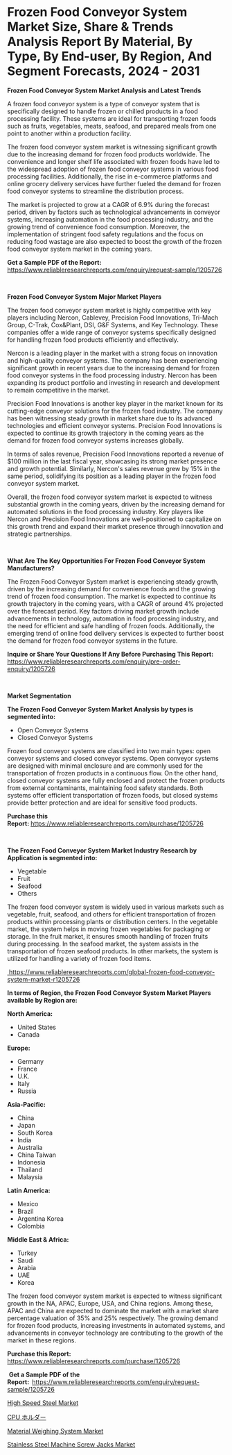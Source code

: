 <p><h1>Frozen Food Conveyor System Market Size, Share & Trends Analysis Report By Material, By Type, By End-user, By Region, And Segment Forecasts, 2024 - 2031</h1></p><p><strong>Frozen Food Conveyor System Market Analysis and Latest Trends</strong></p>
<p><p>A frozen food conveyor system is a type of conveyor system that is specifically designed to handle frozen or chilled products in a food processing facility. These systems are ideal for transporting frozen foods such as fruits, vegetables, meats, seafood, and prepared meals from one point to another within a production facility.</p><p>The frozen food conveyor system market is witnessing significant growth due to the increasing demand for frozen food products worldwide. The convenience and longer shelf life associated with frozen foods have led to the widespread adoption of frozen food conveyor systems in various food processing facilities. Additionally, the rise in e-commerce platforms and online grocery delivery services have further fueled the demand for frozen food conveyor systems to streamline the distribution process.</p><p>The market is projected to grow at a CAGR of 6.9% during the forecast period, driven by factors such as technological advancements in conveyor systems, increasing automation in the food processing industry, and the growing trend of convenience food consumption. Moreover, the implementation of stringent food safety regulations and the focus on reducing food wastage are also expected to boost the growth of the frozen food conveyor system market in the coming years.</p></p>
<p><strong>Get a Sample PDF of the Report:&nbsp;</strong> <a href="https://www.reliableresearchreports.com/enquiry/request-sample/1205726">https://www.reliableresearchreports.com/enquiry/request-sample/1205726</a></p>
<p>&nbsp;</p>
<p><strong>Frozen Food Conveyor System Major Market Players</strong></p>
<p><p>The frozen food conveyor system market is highly competitive with key players including Nercon, Cablevey, Precision Food Innovations, Tri-Mach Group, C-Trak, Cox&Plant, DSI, G&F Systems, and Key Technology. These companies offer a wide range of conveyor systems specifically designed for handling frozen food products efficiently and effectively.</p><p>Nercon is a leading player in the market with a strong focus on innovation and high-quality conveyor systems. The company has been experiencing significant growth in recent years due to the increasing demand for frozen food conveyor systems in the food processing industry. Nercon has been expanding its product portfolio and investing in research and development to remain competitive in the market.</p><p>Precision Food Innovations is another key player in the market known for its cutting-edge conveyor solutions for the frozen food industry. The company has been witnessing steady growth in market share due to its advanced technologies and efficient conveyor systems. Precision Food Innovations is expected to continue its growth trajectory in the coming years as the demand for frozen food conveyor systems increases globally.</p><p>In terms of sales revenue, Precision Food Innovations reported a revenue of $100 million in the last fiscal year, showcasing its strong market presence and growth potential. Similarly, Nercon's sales revenue grew by 15% in the same period, solidifying its position as a leading player in the frozen food conveyor system market.</p><p>Overall, the frozen food conveyor system market is expected to witness substantial growth in the coming years, driven by the increasing demand for automated solutions in the food processing industry. Key players like Nercon and Precision Food Innovations are well-positioned to capitalize on this growth trend and expand their market presence through innovation and strategic partnerships.</p></p>
<p>&nbsp;</p>
<p><strong>What Are The Key Opportunities For Frozen Food Conveyor System Manufacturers?</strong></p>
<p><p>The Frozen Food Conveyor System market is experiencing steady growth, driven by the increasing demand for convenience foods and the growing trend of frozen food consumption. The market is expected to continue its growth trajectory in the coming years, with a CAGR of around 4% projected over the forecast period. Key factors driving market growth include advancements in technology, automation in food processing industry, and the need for efficient and safe handling of frozen foods. Additionally, the emerging trend of online food delivery services is expected to further boost the demand for frozen food conveyor systems in the future.</p></p>
<p><strong>Inquire or Share Your Questions If Any Before Purchasing This Report:</strong> <a href="https://www.reliableresearchreports.com/enquiry/pre-order-enquiry/1205726">https://www.reliableresearchreports.com/enquiry/pre-order-enquiry/1205726</a></p>
<p>&nbsp;</p>
<p><strong>Market Segmentation</strong></p>
<p><strong>The Frozen Food Conveyor System Market Analysis by types is segmented into:</strong></p>
<p><ul><li>Open Conveyor Systems</li><li>Closed Conveyor Systems</li></ul></p>
<p><p>Frozen food conveyor systems are classified into two main types: open conveyor systems and closed conveyor systems. Open conveyor systems are designed with minimal enclosure and are commonly used for the transportation of frozen products in a continuous flow. On the other hand, closed conveyor systems are fully enclosed and protect the frozen products from external contaminants, maintaining food safety standards. Both systems offer efficient transportation of frozen foods, but closed systems provide better protection and are ideal for sensitive food products.</p></p>
<p><strong>Purchase this Report:&nbsp;</strong><a href="https://www.reliableresearchreports.com/purchase/1205726">https://www.reliableresearchreports.com/purchase/1205726</a></p>
<p>&nbsp;</p>
<p><strong>The Frozen Food Conveyor System Market Industry Research by Application is segmented into:</strong></p>
<p><ul><li>Vegetable</li><li>Fruit</li><li>Seafood</li><li>Others</li></ul></p>
<p><p>The frozen food conveyor system is widely used in various markets such as vegetable, fruit, seafood, and others for efficient transportation of frozen products within processing plants or distribution centers. In the vegetable market, the system helps in moving frozen vegetables for packaging or storage. In the fruit market, it ensures smooth handling of frozen fruits during processing. In the seafood market, the system assists in the transportation of frozen seafood products. In other markets, the system is utilized for handling a variety of frozen food items.</p></p>
<p><a href="https://www.reliableresearchreports.com/global-frozen-food-conveyor-system-market-r1205726">&nbsp;https://www.reliableresearchreports.com/global-frozen-food-conveyor-system-market-r1205726</a></p>
<p><strong>In terms of Region, the Frozen Food Conveyor System Market Players available by Region are:</strong></p>
<p>
    <p> <strong> North America: </strong>
        <ul>
            <li>United States</li>
            <li>Canada</li>
        </ul>
        </p> 
    <p> <strong> Europe: </strong>
        <ul>
            <li>Germany</li>
            <li>France</li>
            <li>U.K.</li>
            <li>Italy</li>
            <li>Russia</li>
        </ul>
        </p> 
    <p> <strong> Asia-Pacific: </strong>
        <ul>
            <li>China</li>
            <li>Japan</li>
            <li>South Korea</li>
            <li>India</li>
            <li>Australia</li>
            <li>China Taiwan</li>
            <li>Indonesia</li>
            <li>Thailand</li>
            <li>Malaysia</li>
        </ul>
        </p> 
    <p> <strong> Latin America: </strong>
        <ul>
            <li>Mexico</li>
            <li>Brazil</li>
            <li>Argentina Korea</li>
            <li>Colombia</li>
        </ul>
        </p> 
    <p> <strong> Middle East & Africa: </strong>
        <ul>
            <li>Turkey</li>
            <li>Saudi</li>
            <li>Arabia</li>
            <li>UAE</li>
            <li>Korea</li>
        </ul>
    </p>
    </p>
<p><p>The frozen food conveyor system market is expected to witness significant growth in the NA, APAC, Europe, USA, and China regions. Among these, APAC and China are expected to dominate the market with a market share percentage valuation of 35% and 25% respectively. The growing demand for frozen food products, increasing investments in automated systems, and advancements in conveyor technology are contributing to the growth of the market in these regions.</p></p>
<p><strong>Purchase this Report: </strong><a href="https://www.reliableresearchreports.com/purchase/1205726">https://www.reliableresearchreports.com/purchase/1205726</a></p>
<p>&nbsp;<strong>Get a Sample PDF of the Report:&nbsp;&nbsp;</strong><a href="https://www.reliableresearchreports.com/enquiry/request-sample/1205726">https://www.reliableresearchreports.com/enquiry/request-sample/1205726</a></p>
<p><strong></strong></p>
<p><p><a href="https://issuu.com/reportprime-2/docs/high-speed-steel-market-size-2030.pptx">High Speed Steel Market</a></p><p><a href="https://github.com/one-cool-chick/Market-Research-Report-List-1/blob/main/156070142287.md">CPU ホルダー</a></p><p><a href="https://github.com/dimitrishawkinswaynenp91rgz/Market-Research-Report-List-2/blob/main/material-weighing-system-market.md">Material Weighing System Market</a></p><p><a href="https://github.com/changoleonlaverguenzanoexiste/Market-Research-Report-List-3/blob/main/stainless-steel-machine-screw-jacks-market.md">Stainless Steel Machine Screw Jacks Market</a></p></p>